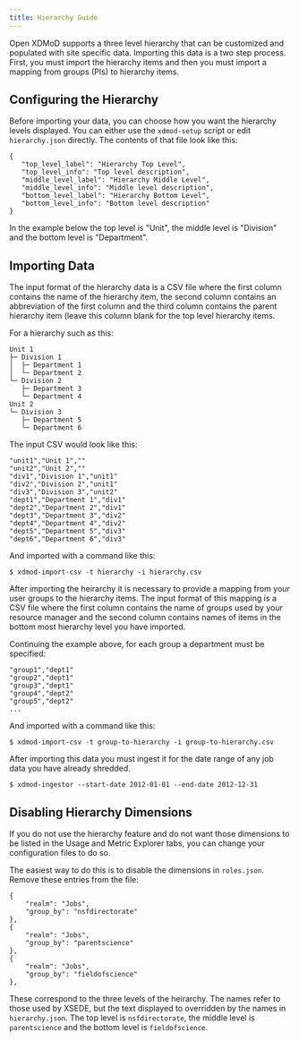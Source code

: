 ```yaml
---
title: Hierarchy Guide
---
```


Open XDMoD supports a three level hierarchy that can be customized and
populated with site specific data.  Importing this data is a two step
process.  First, you must import the hierarchy items and then you must
import a mapping from groups (PIs) to hierarchy items.

Configuring the Hierarchy
-------------------------

Before importing your data, you can choose how you want the hierarchy
levels displayed.  You can either use the `xdmod-setup` script or edit
`hierarchy.json` directly.  The contents of that file look like this:

    {
       "top_level_label": "Hierarchy Top Level",
       "top_level_info": "Top level description",
       "middle_level_label": "Hierarchy Middle Level",
       "middle_level_info": "Middle level description",
       "bottom_level_label": "Hierarchy Bottom Level",
       "bottom_level_info": "Bottom level description"
    }

In the example below the top level is "Unit", the middle level is
"Division" and the bottom level is "Department".

Importing Data
--------------

The input format of the hierarchy data is a CSV file where the first
column contains the name of the hierarchy item, the second column
contains an abbreviation of the first column and the third column
contains the parent hierarchy item (leave this column blank for the
top level hierarchy items.

For a hierarchy such as this:

    Unit 1
    ├─ Division 1
    │  ├─ Department 1
    │  └─ Department 2
    └─ Division 2
       ├─ Department 3
       └─ Department 4
    Unit 2
    └─ Division 3
       ├─ Department 5
       └─ Department 6

The input CSV would look like this:

    "unit1","Unit 1",""
    "unit2","Unit 2",""
    "div1","Division 1","unit1"
    "div2","Division 2","unit1"
    "div3","Division 3","unit2"
    "dept1","Department 1","div1"
    "dept2","Department 2","div1"
    "dept3","Department 3","div2"
    "dept4","Department 4","div2"
    "dept5","Department 5","div3"
    "dept6","Department 6","div3"

And imported with a command like this:

    $ xdmod-import-csv -t hierarchy -i hierarchy.csv

After importing the heirarchy it is necessary to provide a mapping from
your user groups to the hierarchy items.  The input format of this
mapping is a CSV file where the first column contains the name of groups
used by your resource manager and the second column contains names of
items in the bottom most hierarchy level you have imported.

Continuing the example above, for each group a department must be
specified:

    "group1","dept1"
    "group2","dept1"
    "group3","dept1"
    "group4","dept2"
    "group5","dept2"
    ...

And imported with a command like this:

    $ xdmod-import-csv -t group-to-hierarchy -i group-to-hierarchy.csv

After importing this data you must ingest it for the date range of any
job data you have already shredded.

    $ xdmod-ingestor --start-date 2012-01-01 --end-date 2012-12-31

Disabling Hierarchy Dimensions
------------------------------

If you do not use the hierarchy feature and do not want those dimensions
to be listed in the Usage and Metric Explorer tabs, you can change your
configuration files to do so.

The easiest way to do this is to disable the dimensions in `roles.json`.
Remove these entries from the file:

    {
        "realm": "Jobs",
        "group_by": "nsfdirectorate"
    },
    {
        "realm": "Jobs",
        "group_by": "parentscience"
    },
    {
        "realm": "Jobs",
        "group_by": "fieldofscience"
    },

These correspond to the three levels of the heirarchy.  The names refer
to those used by XSEDE, but the text displayed to overridden by the
names in `hierarchy.json`.  The top level is `nsfdirectorate`, the
middle level is `parentscience` and the bottom level is
`fieldofscience`.
